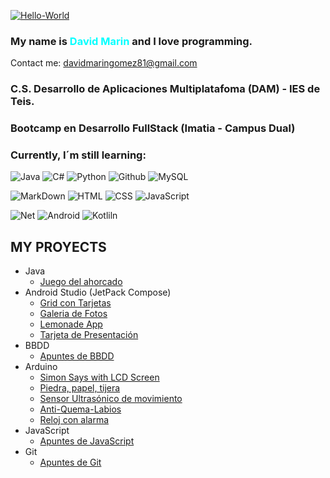<a href="https://imgbb.com/"><img src="https://i.ibb.co/RCLTdXW/Hello-World.png" alt="Hello-World" border="0"></a>

### My name is <font color="cyan">David Marin</font> and I love programming.

Contact me: <davidmaringomez81@gmail.com>
### C.S. Desarrollo de Aplicaciones Multiplatafoma (DAM) - IES de Teis.
### Bootcamp en Desarrollo FullStack (Imatia - Campus Dual)
### Currently, I´m still learning:

<!-- logos cogidos de: https://dev.to/envoy_/150-badges-for-github-pnk -->

![Java](https://img.shields.io/badge/Java-ED8B00?style=for-the-badge&logo=java&logoColor=white)
![C#](https://img.shields.io/badge/C%23-239120?style=for-the-badge&logo=c-sharp&logoColor=white)
![Python](https://img.shields.io/badge/Python-3776AB?style=for-the-badge&logo=python&logoColor=white)
![Github](https://img.shields.io/badge/GitHub-100000?style=for-the-badge&logo=github&logoColor=white)
![MySQL](https://img.shields.io/badge/MySQL-005C84?style=for-the-badge&logo=mysql&logoColor=white)

![MarkDown](https://img.shields.io/badge/Markdown-000000?style=for-the-badge&logo=markdown&logoColor=white)
![HTML](https://img.shields.io/badge/HTML5-E34F26?style=for-the-badge&logo=html5&logoColor=white)
![CSS](https://img.shields.io/badge/CSS3-1572B6?style=for-the-badge&logo=css3&logoColor=white)
![JavaScript](https://img.shields.io/badge/JavaScript-F7DF1E?style=for-the-badge&logo=javascript&logoColor=black)

![Net](https://img.shields.io/badge/.NET-5C2D91?style=for-the-badge&logo=.net&logoColor=white)
![Android](https://img.shields.io/badge/Android-3DDC84?style=for-the-badge&logo=android&logoColor=white)
![Kotliln](https://img.shields.io/badge/Kotlin-0095D5?&style=for-the-badge&logo=kotlin&logoColor=white)

## MY PROYECTS
- Java
    - [Juego del ahorcado](https://github.com/DavidMarin81/JuegoDelAhorcado)
- Android Studio (JetPack Compose)
    - [Grid con Tarjetas](https://github.com/DavidMarin81/CrearGridConTarjetas)
    - [Galeria de Fotos](https://github.com/DavidMarin81/GaleriaDeFotos)
    - [Lemonade App](https://github.com/DavidMarin81/Lemonade-App)
    - [Tarjeta de Presentación](https://github.com/DavidMarin81/TarjetaDePresentacion)
- BBDD
    - [Apuntes de BBDD](https://github.com/DavidMarin81/Apuntes-BBDD.git)
- Arduino
    - [Simon Says with LCD Screen](https://github.com/DavidMarin81/Simon_Pantalla_LED)
    - [Piedra, papel, tijera](https://github.com/DavidMarin81/Piedra_Papel_Tijera)
    - [Sensor Ultrasónico de movimiento](https://github.com/DavidMarin81/Sensor_Ultras-nico)
    - [Anti-Quema-Labios](https://github.com/DavidMarin81/AntiQuemaLabios)
    - [Reloj con alarma](https://github.com/DavidMarin81/Reloj_Con_Alarma)
- JavaScript
    - [Apuntes de JavaScript](https://github.com/DavidMarin81/Curso-JavaScript)
- Git
  - [Apuntes de Git](https://github.com/DavidMarin81/Apuntes-Git/tree/main)
